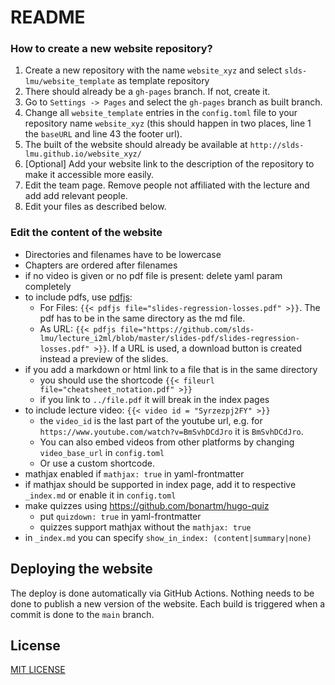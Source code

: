 # README

### How to create a new website repository?

1. Create a new repository with the name `website_xyz` and select `slds-lmu/website_template` as template repository
2. There should already be a `gh-pages` branch. If not, create it.
3. Go to `Settings -> Pages` and select the `gh-pages` branch as built branch.
4. Change all `website_template` entries in the `config.toml` file to your repository name `website_xyz` (this should happen in two places, line 1 the `baseURL` and line 43 the footer url).
5. The built of the website should already be available at `http://slds-lmu.github.io/website_xyz/`
6. [Optional] Add your website link to the description of the repository to make it accessible more easily.
7. Edit the team page. Remove people not affiliated with the lecture and add add relevant people.
8. Edit your files as described below.

### Edit the content of the website

- Directories and filenames have to be lowercase
- Chapters are ordered after filenames
- if no video is given or no pdf file is present: delete yaml param completely
- to include pdfs, use [pdfjs](https://github.com/anvithks/hugo-embed-pdf-shortcode):
  - For Files: `{{< pdfjs file="slides-regression-losses.pdf" >}}`. The pdf has to be in the same directory as the md file.
  - As URL: `{{< pdfjs file="https://github.com/slds-lmu/lecture_i2ml/blob/master/slides-pdf/slides-regression-losses.pdf" >}}`. If a URL is used, a download button is created instead a preview of the slides.
- if you add a markdown or html link to a file that is in the same directory
  - you should use the shortcode `{{< fileurl file="cheatsheet_notation.pdf" >}}`
  - if you link to `../file.pdf` it will break in the index pages
- to include lecture video: `{{< video id = "Syrzezpj2FY" >}}`
  - the `video_id` is the last part of the youtube url, e.g. for `https://www.youtube.com/watch?v=BmSvhDCdJro` it is `BmSvhDCdJro`.
  - You can also embed videos from other platforms by changing `video_base_url` in `config.toml`
  - Or use a custom shortcode.
- mathjax enabled if `mathjax: true` in yaml-frontmatter
 - if mathjax should be supported in index page, add it to respective `_index.md` or enable it in `config.toml`
- make quizzes using https://github.com/bonartm/hugo-quiz
  - put `quizdown: true` in yaml-frontmatter
  - quizzes support mathjax without the `mathjax: true`
- in `_index.md` you can specify `show_in_index: (content|summary|none)`

## Deploying the website

The deploy is done automatically via GitHub Actions. Nothing needs to be done to publish a new version of the website. Each build is triggered when a commit is done to the `main` branch.

## License

[MIT LICENSE](LICENSE)
